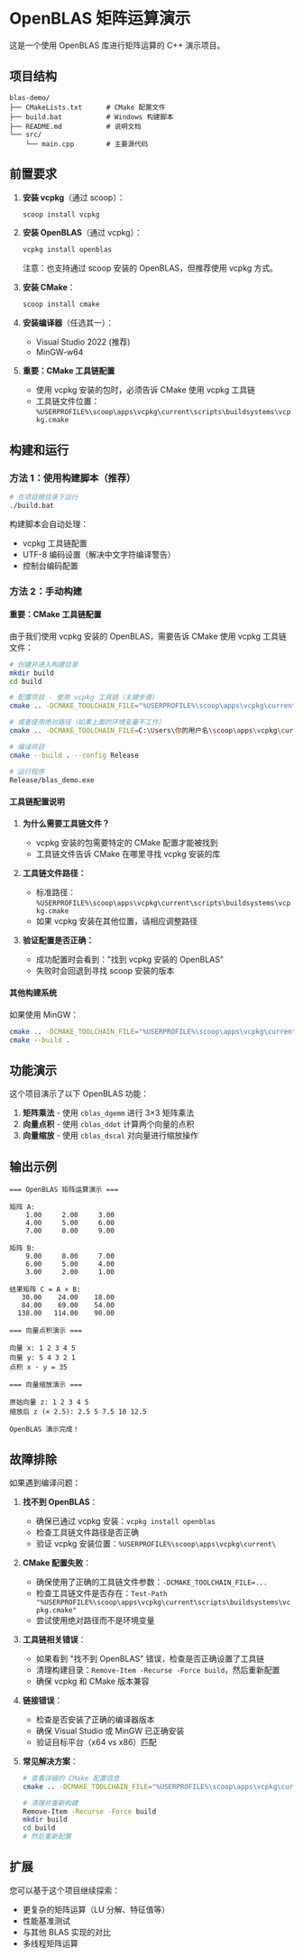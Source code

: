 # OpenBLAS 矩阵运算演示

这是一个使用 OpenBLAS 库进行矩阵运算的 C++ 演示项目。

## 项目结构

```
blas-demo/
├── CMakeLists.txt      # CMake 配置文件
├── build.bat           # Windows 构建脚本
├── README.md           # 说明文档
└── src/
    └── main.cpp        # 主要源代码
```

## 前置要求

1. **安装 vcpkg**（通过 scoop）：
   ```bash
   scoop install vcpkg
   ```

2. **安装 OpenBLAS**（通过 vcpkg）：
   ```bash
   vcpkg install openblas
   ```
   
   注意：也支持通过 scoop 安装的 OpenBLAS，但推荐使用 vcpkg 方式。

3. **安装 CMake**：
   ```bash
   scoop install cmake
   ```

4. **安装编译器**（任选其一）：
   - Visual Studio 2022 (推荐)
   - MinGW-w64

5. **重要：CMake 工具链配置**
   - 使用 vcpkg 安装的包时，必须告诉 CMake 使用 vcpkg 工具链
   - 工具链文件位置：`%USERPROFILE%\scoop\apps\vcpkg\current\scripts\buildsystems\vcpkg.cmake`

## 构建和运行

### 方法 1：使用构建脚本（推荐）

```bash
# 在项目根目录下运行
./build.bat
```

构建脚本会自动处理：
- vcpkg 工具链配置
- UTF-8 编码设置（解决中文字符编译警告）
- 控制台编码配置

### 方法 2：手动构建

#### 重要：CMake 工具链配置

由于我们使用 vcpkg 安装的 OpenBLAS，需要告诉 CMake 使用 vcpkg 工具链文件：

```bash
# 创建并进入构建目录
mkdir build
cd build

# 配置项目 - 使用 vcpkg 工具链（关键步骤）
cmake .. -DCMAKE_TOOLCHAIN_FILE="%USERPROFILE%\scoop\apps\vcpkg\current\scripts\buildsystems\vcpkg.cmake" -G "Visual Studio 17 2022" -A x64

# 或者使用绝对路径（如果上面的环境变量不工作）
cmake .. -DCMAKE_TOOLCHAIN_FILE=C:\Users\你的用户名\scoop\apps\vcpkg\current\scripts\buildsystems\vcpkg.cmake -G "Visual Studio 17 2022" -A x64

# 编译项目
cmake --build . --config Release

# 运行程序
Release/blas_demo.exe
```

#### 工具链配置说明

1. **为什么需要工具链文件？**
   - vcpkg 安装的包需要特定的 CMake 配置才能被找到
   - 工具链文件告诉 CMake 在哪里寻找 vcpkg 安装的库

2. **工具链文件路径：**
   - 标准路径：`%USERPROFILE%\scoop\apps\vcpkg\current\scripts\buildsystems\vcpkg.cmake`
   - 如果 vcpkg 安装在其他位置，请相应调整路径

3. **验证配置是否正确：**
   - 成功配置时会看到："找到 vcpkg 安装的 OpenBLAS"
   - 失败时会回退到寻找 scoop 安装的版本

#### 其他构建系统

如果使用 MinGW：
```bash
cmake .. -DCMAKE_TOOLCHAIN_FILE="%USERPROFILE%\scoop\apps\vcpkg\current\scripts\buildsystems\vcpkg.cmake" -G "MinGW Makefiles"
cmake --build .
```

## 功能演示

这个项目演示了以下 OpenBLAS 功能：

1. **矩阵乘法** - 使用 `cblas_dgemm` 进行 3×3 矩阵乘法
2. **向量点积** - 使用 `cblas_ddot` 计算两个向量的点积
3. **向量缩放** - 使用 `cblas_dscal` 对向量进行缩放操作

## 输出示例

```
=== OpenBLAS 矩阵运算演示 ===

矩阵 A:
    1.00     2.00     3.00 
    4.00     5.00     6.00 
    7.00     8.00     9.00 

矩阵 B:
    9.00     8.00     7.00 
    6.00     5.00     4.00 
    3.00     2.00     1.00 

结果矩阵 C = A × B:
   30.00    24.00    18.00 
   84.00    69.00    54.00 
  138.00   114.00    90.00 

=== 向量点积演示 ===

向量 x: 1 2 3 4 5 
向量 y: 5 4 3 2 1 
点积 x · y = 35

=== 向量缩放演示 ===

原始向量 z: 1 2 3 4 5 
缩放后 z (× 2.5): 2.5 5 7.5 10 12.5 

OpenBLAS 演示完成！
```

## 故障排除

如果遇到编译问题：

1. **找不到 OpenBLAS**：
   - 确保已通过 vcpkg 安装：`vcpkg install openblas`
   - 检查工具链文件路径是否正确
   - 验证 vcpkg 安装位置：`%USERPROFILE%\scoop\apps\vcpkg\current\`

2. **CMake 配置失败**：
   - 确保使用了正确的工具链文件参数：`-DCMAKE_TOOLCHAIN_FILE=...`
   - 检查工具链文件是否存在：`Test-Path "%USERPROFILE%\scoop\apps\vcpkg\current\scripts\buildsystems\vcpkg.cmake"`
   - 尝试使用绝对路径而不是环境变量

3. **工具链相关错误**：
   - 如果看到 "找不到 OpenBLAS" 错误，检查是否正确设置了工具链
   - 清理构建目录：`Remove-Item -Recurse -Force build`，然后重新配置
   - 确保 vcpkg 和 CMake 版本兼容

4. **链接错误**：
   - 检查是否安装了正确的编译器版本
   - 确保 Visual Studio 或 MinGW 已正确安装
   - 验证目标平台（x64 vs x86）匹配

5. **常见解决方案**：
   ```bash
   # 查看详细的 CMake 配置信息
   cmake .. -DCMAKE_TOOLCHAIN_FILE="%USERPROFILE%\scoop\apps\vcpkg\current\scripts\buildsystems\vcpkg.cmake" --debug-output
   
   # 清理并重新构建
   Remove-Item -Recurse -Force build
   mkdir build
   cd build
   # 然后重新配置
   ```

## 扩展

您可以基于这个项目继续探索：

- 更复杂的矩阵运算（LU 分解、特征值等）
- 性能基准测试
- 与其他 BLAS 实现的对比
- 多线程矩阵运算 